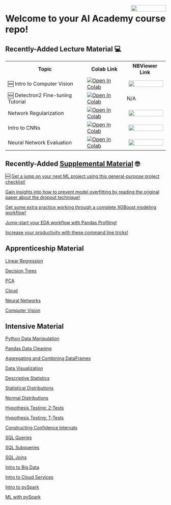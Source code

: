 <a href="https://nbviewer.org/github/flatiron-school/DS-Deloitte-07062022/tree/main/" 
   target="_parent">
   <img align="right" 
      src="https://raw.githubusercontent.com/jupyter/design/master/logos/Badges/nbviewer_badge.png" 
      width="109" height="20">
</a>

# Welcome to your AI Academy course repo! 

## Recently-Added Lecture Material 💻

<table>
    <tr>
        <th>Topic</th>
        <th>Colab Link</th>
        <th>NBViewer Link</th>
    </tr>
    <tr>
        <td>
            🆕 Intro to Computer Vision 
        </td>
        <td>
            <a href="https://colab.research.google.com/drive/1J8HIqBLQuxl24_Krop9_KHE1czfU0QWC?usp=sharing#offline=true&sandboxMode=true">
               <img src="https://colab.research.google.com/assets/colab-badge.svg" alt="Open In Colab"/>
            </a>
        </td>
        <td>
            <a href="https://nbviewer.org/github/flatiron-school/DS-Deloitte-07062022/blob/main/archived/apprenticeship/Computer%20Vision/Intro_to_Computer_Vision.ipynb" target = "_parent">
               <img align="right" src="https://raw.githubusercontent.com/jupyter/design/master/logos/Badges/nbviewer_badge.png" width="109" height="20">
            </a>
        </td>
    </tr>
    <tr>
        <td>
            🆕 Detectron2 Fine-tuning Tutorial 
        </td>
        <td>
            <a href="https://colab.research.google.com/drive/1J8HIqBLQuxl24_Krop9_KHE1czfU0QWC?usp=sharing#offline=true&sandboxMode=true">
               <img src="https://colab.research.google.com/assets/colab-badge.svg" alt="Open In Colab"/>
            </a>
        </td>
        <td>
            N/A
        </td>
    </tr>
    <tr>
        <td>
            Network Regularization 
        </td>
        <td>
            <a href="https://colab.research.google.com/drive/1gZOmx9u4zs3VfEeXRP_EVXBP36a9klVC?usp=sharing#offline=true&sandboxMode=true">
               <img src="https://colab.research.google.com/assets/colab-badge.svg" alt="Open In Colab"/>
            </a>
        </td>
        <td>
            <a href="https://nbviewer.org/github/flatiron-school/DS-Deloitte-07062022/blob/main/archived/apprenticeship/Neural%20Networks/Network_Regularization.ipynb" target = "_parent">
               <img align="right" src="https://raw.githubusercontent.com/jupyter/design/master/logos/Badges/nbviewer_badge.png" width="109" height="20">
            </a>
        </td>
    </tr>
    <tr>
        <td>
            Intro to CNNs 
        </td>
        <td>
            <a href="https://colab.research.google.com/drive/1q-siuqEHtpFkdUSLoZzhDcNGka5PmFqi?usp=sharing#offline=true&sandboxMode=true">
               <img src="https://colab.research.google.com/assets/colab-badge.svg" alt="Open In Colab"/>
            </a>
        </td>
        <td>
            <a href="https://nbviewer.org/github/flatiron-school/DS-Deloitte-07062022/blob/main/archived/apprenticeship/Neural%20Networks/Intro_to_CNNs.ipynb" target = "_parent">
               <img align="right" src="https://raw.githubusercontent.com/jupyter/design/master/logos/Badges/nbviewer_badge.png" width="109" height="20">
            </a>
        </td>
    </tr>
    <tr>
        <td>
            Neural Network Evaluation 
        </td>
        <td>
            <a href="https://colab.research.google.com/drive/1GohskX91cw3p6ysYt63zWk8KB73bgS9p?usp=sharing#offline=true&sandboxMode=true">
               <img src="https://colab.research.google.com/assets/colab-badge.svg" alt="Open In Colab"/>
            </a>
        </td>
        <td>
            <a href="https://nbviewer.org/github/flatiron-school/DS-Deloitte-07062022/blob/main/archived/apprenticeship/Neural%20Networks/Network_Evaluation_and_Normalization.ipynb" target = "_parent">
               <img align="right" src="https://raw.githubusercontent.com/jupyter/design/master/logos/Badges/nbviewer_badge.png" width="109" height="20">
            </a>
        </td>
    </tr>
</table>

## Recently-Added [Supplemental Material](https://github.com/flatiron-school/DS-Deloitte-07062022/tree/main/supplemental) 🤓

  🆕 [Get a jump on your next ML project using this general-purpose project checklist!](https://github.com/flatiron-school/DS-Deloitte-07062022/blob/main/supplemental/machine-learning-checklist.md)

  [Gain insights into how to prevent model overfitting by reading the original paper about the dropout technique!](https://github.com/flatiron-school/DS-Deloitte-07062022/blob/main/supplemental/dropout-paper.pdf)

  [Get some extra practice working through a complete XGBoost modeling workflow!](https://github.com/flatiron-school/DS-Deloitte-07062022/tree/main/supplemental/XGBoost%20Challenge)

  [Jump-start your EDA workflow with Pandas Profiling!](https://github.com/flatiron-school/DS-Deloitte-07062022/tree/main/supplemental/Pandas%20Data%20Profiling)
  
  [Increase your productivity with these command line tricks!](https://github.com/flatiron-school/DS-Deloitte-07062022/tree/main/supplemental/Linux%20Command%20Refresher)

## Apprenticeship Material

  [Linear Regression](https://github.com/flatiron-school/DS-Deloitte-07062022/tree/main/archived/apprenticeship/Linear%20Regression)
  
  [Decision Trees](https://github.com/flatiron-school/DS-Deloitte-07062022/tree/main/archived/apprenticeship/Decision%20Trees)
  
  [PCA](https://github.com/flatiron-school/DS-Deloitte-07062022/tree/main/archived/apprenticeship/PCA)
  
  [Cloud](https://github.com/flatiron-school/DS-Deloitte-07062022/tree/main/archived/apprenticeship/Cloud%20Lectures)

  [Neural Networks](https://github.com/flatiron-school/DS-Deloitte-07062022/tree/main/archived/apprenticeship/Neural%20Networks)

  [Computer Vision](https://github.com/flatiron-school/DS-Deloitte-07062022/tree/main/archived/apprenticeship/Computer%20Vision)

## Intensive Material

  [Python Data Manipulation](https://github.com/flatiron-school/DS-Deloitte-07062022/blob/main/archived/intensive/python_data_manipulation.ipynb)
  
  [Pandas Data Cleaning](https://github.com/flatiron-school/DS-Deloitte-07062022/blob/main/archived/intensive/pandas_data_cleaning.ipynb)
  
  [Aggregating and Combining DataFrames](https://github.com/flatiron-school/DS-Deloitte-07062022/blob/main/archived/intensive/aggregating_combining_dataframes.ipynb)
  
  [Data Visualization](https://github.com/flatiron-school/DS-Deloitte-07062022/blob/main/archived/intensive/data_visualization.ipynb)
  
  [Descriptive Statistics](https://github.com/flatiron-school/DS-Deloitte-07062022/blob/main/archived/intensive/descriptive_stats.ipynb)
  
  [Statistical Distributions](https://github.com/flatiron-school/DS-Deloitte-07062022/blob/main/archived/intensive/statistical_distributions.ipynb)
  
  [Normal Distributions](https://github.com/flatiron-school/DS-Deloitte-07062022/blob/main/archived/intensive/normal_distributions.ipynb)
  
  [Hypothesis Testing: Z-Tests](https://github.com/flatiron-school/DS-Deloitte-07062022/blob/main/archived/intensive/hypothesis_testing_z_test.ipynb)
  
  [Hypothesis Testing: T-Tests](https://github.com/flatiron-school/DS-Deloitte-07062022/blob/main/archived/intensive/hypothesis_testing_t_test.ipynb)
  
  [Constructing Confidence Intervals](https://github.com/flatiron-school/DS-Deloitte-07062022/blob/main/archived/intensive/ConstructingConfidenceIntervals.ipynb)
  
  [SQL Queries](https://github.com/flatiron-school/DS-Deloitte-07062022/blob/main/archived/intensive/sql_queries.ipynb)
  
  [SQL Subqueries](https://github.com/flatiron-school/DS-Deloitte-07062022/blob/main/archived/intensive/sql_subqueries.ipynb)
  
  [SQL Joins](https://github.com/flatiron-school/DS-Deloitte-07062022/blob/main/archived/intensive/sql_joins.ipynb)
  
  [Intro to Big Data](https://github.com/flatiron-school/DS-Deloitte-07062022/blob/main/archived/intensive/big_data_intro.ipynb)
  
  [Intro to Cloud Services](https://github.com/flatiron-school/DS-Deloitte-07062022/blob/main/archived/intensive/cloud_services.ipynb)
  
  [Intro to pySpark](https://github.com/flatiron-school/DS-Deloitte-07062022/blob/main/archived/intensive/spark-programming.ipynb)
  
  [ML with pySpark](https://github.com/flatiron-school/DS-Deloitte-07062022/blob/main/archived/intensive/spark-ml.ipynb)
